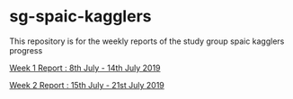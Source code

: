# sg-spaic-kagglers
This repository is for the weekly reports of the study group spaic kagglers progress

 [Week 1 Report : 8th July - 14th July 2019](https://github.com/munniomer/sg-spaic-kagglers/blob/master/week%201/week1_progress.md)
 

 [Week 2 Report : 15th July - 21st July 2019](https://github.com/munniomer/sg-spaic-kagglers/blob/master/week%202/week2_progress.md)

